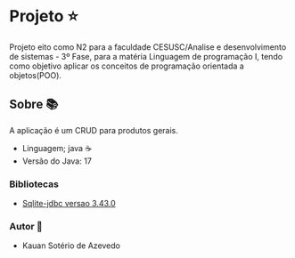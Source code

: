 # Projeto ⭐

Projeto eito como N2 para a faculdade CESUSC/Analise e desenvolvimento de sistemas - 3º Fase, para a matéria Linguagem de programação I, tendo como objetivo aplicar os conceitos de programação orientada a objetos(POO).

## Sobre 📚

A aplicação é um CRUD para produtos gerais.

- Linguagem; java ☕
- Versão do Java: 17

### Bibliotecas

- <a href="github.com" target="_blank" style="color:inherit;">Sqlite-jdbc versao 3.43.0</a>

### Autor 👀

- Kauan Sotério de Azevedo
